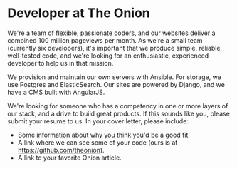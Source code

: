 Developer at The Onion
=======================

We're a team of flexible, passionate coders, and our websites deliver a combined 100 million pageviews per month. As we're a small team (currently six developers), it's important that we produce simple, reliable, well-tested code, and we're looking for an enthusiastic, experienced developer to help us in that mission.

We provision and maintain our own servers with Ansible. For storage, we use Postgres and ElasticSearch. Our sites are powered by Django, and we have a CMS built with AngularJS.

We're looking for someone who has a competency in one or more layers of our stack, and a drive to build great products. If this sounds like you, please submit your resume to us. In your cover letter, please include:

 - Some information about why you think you'd be a good fit
 - A link where we can see some of your code (ours is at https://github.com/theonion).
 - A link to your favorite Onion article. 
